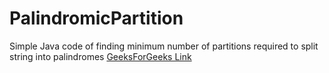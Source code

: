 # PalindromicPartition
Simple Java code of finding minimum number of partitions required to split string into palindromes
[GeeksForGeeks Link](https://practice.geeksforgeeks.org/problems/palindromic-patitioning4845/1/#)
